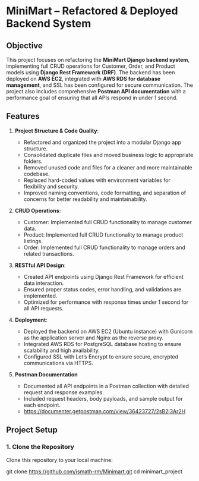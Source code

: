 # MiniMart – Refactored & Deployed Backend System

## **Objective**

This project focuses on refactoring the **MiniMart Django backend system**, implementing full CRUD operations for Customer, Order, and Product models using **Django Rest Framework (DRF)**. The backend has been deployed on **AWS EC2**, integrated with **AWS RDS for database management**, and SSL has been configured for secure communication. The project also includes comprehensive **Postman API documentation** with a performance goal of ensuring that all APIs respond in under 1 second.

## **Features**
1. **Project Structure & Code Quality**:
    - Refactored and organized the project into a modular Django app structure.
    - Consolidated duplicate files and moved business logic to appropriate folders.
    - Removed unused code and files for a cleaner and more maintainable codebase.
    - Replaced hard-coded values with environment variables for flexibility and security.
    - Improved naming conventions, code formatting, and separation of concerns for better readability and maintainability.

2. **CRUD Operations**:
   - Customer: Implemented full CRUD functionality to manage customer data.
   - Product: Implemented full CRUD functionality to manage product listings.
   - Order: Implemented full CRUD functionality to manage orders and related transactions.

3. **RESTful API Design**:
   - Created API endpoints using Django Rest Framework for efficient data interaction.
   - Ensured proper status codes, error handling, and validations are implemented.
   - Optimized for performance with response times under 1 second for all API requests.

4. **Deployment**:
   - Deployed the backend on AWS EC2 (Ubuntu instance) with Gunicorn as the application server and Nginx as the reverse proxy.
   - Integrated AWS RDS for PostgreSQL database hosting to ensure scalability and high availability.
   - Configured SSL with Let’s Encrypt to ensure secure, encrypted communications via HTTPS.

5. **Postman Documentation**
   - Documented all API endpoints in a Postman collection with detailed request and response examples.
   - Included request headers, body payloads, and sample output for each endpoint.
   - https://documenter.getpostman.com/view/36423727/2sB2j3Ar2H


## **Project Setup**
### **1. Clone the Repository**
Clone this repository to your local machine:

git clone https://github.com/ismath-rm/Minimart.git
cd minimart_project